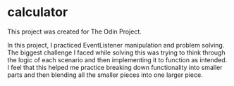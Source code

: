 # calculator

This project was created for The Odin Project.

In this project, I practiced EventListener manipulation and problem solving. The biggest challenge I faced while solving this was trying to think through the logic of each scenario and then implementing it to function as intended. I feel that this helped me practice breaking down functionality into smaller parts and then blending all the smaller pieces into one larger piece.
